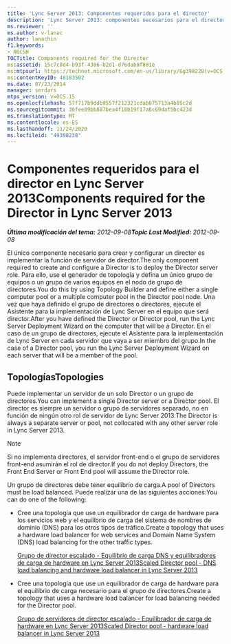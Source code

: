 ```yaml
---
title: 'Lync Server 2013: Componentes requeridos para el director'
description: 'Lync Server 2013: componentes necesarios para el director.'
ms.reviewer: ''
ms.author: v-lanac
author: lanachin
f1.keywords:
- NOCSH
TOCTitle: Components required for the Director
ms:assetid: 15c7c8d4-b93f-4386-b2d1-d76dab8f801e
ms:mtpsurl: https://technet.microsoft.com/en-us/library/Gg398228(v=OCS.15)
ms:contentKeyID: 48183502
ms.date: 07/23/2014
manager: serdars
mtps_version: v=OCS.15
ms.openlocfilehash: 57f717b9ddb9557f212321cdab075713a4b85c2d
ms.sourcegitcommit: 36fee89bb887bea4f18b19f17a8c69daf5bc423d
ms.translationtype: MT
ms.contentlocale: es-ES
ms.lasthandoff: 11/24/2020
ms.locfileid: "49398238"
---
```

# <a name="components-required-for-the-director-in-lync-server-2013"></a><span data-ttu-id="46b56-103">Componentes requeridos para el director en Lync Server 2013</span><span class="sxs-lookup"><span data-stu-id="46b56-103">Components required for the Director in Lync Server 2013</span></span>

<div data-xmlns="http://www.w3.org/1999/xhtml">

<div class="topic" data-xmlns="http://www.w3.org/1999/xhtml" data-msxsl="urn:schemas-microsoft-com:xslt" data-cs="https://msdn.microsoft.com/">

<div data-asp="https://msdn2.microsoft.com/asp">



</div>

<div id="mainSection">

<div id="mainBody"><span data-ttu-id="46b56-104">

<span> </span></span><span class="sxs-lookup"><span data-stu-id="46b56-104">

<span> </span></span></span>

<span data-ttu-id="46b56-105">_**Última modificación del tema:** 2012-09-08_</span><span class="sxs-lookup"><span data-stu-id="46b56-105">_**Topic Last Modified:** 2012-09-08_</span></span>

<span data-ttu-id="46b56-106">El único componente necesario para crear y configurar un director es implementar la función de servidor de director.</span><span class="sxs-lookup"><span data-stu-id="46b56-106">The only component required to create and configure a Director is to deploy the Director server role.</span></span> <span data-ttu-id="46b56-107">Para ello, use el generador de topología y defina un único grupo de equipos o un grupo de varios equipos en el nodo de grupo de directores.</span><span class="sxs-lookup"><span data-stu-id="46b56-107">You do this by using Topology Builder and define either a single computer pool or a multiple computer pool in the Director pool node.</span></span> <span data-ttu-id="46b56-108">Una vez que haya definido el grupo de directores o directores, ejecute el Asistente para la implementación de Lync Server en el equipo que será director.</span><span class="sxs-lookup"><span data-stu-id="46b56-108">After you have defined the Director or Director pool, run the Lync Server Deployment Wizard on the computer that will be a Director.</span></span> <span data-ttu-id="46b56-109">En el caso de un grupo de directores, ejecute el Asistente para la implementación de Lync Server en cada servidor que vaya a ser miembro del grupo.</span><span class="sxs-lookup"><span data-stu-id="46b56-109">In the case of a Director pool, you run the Lync Server Deployment Wizard on each server that will be a member of the pool.</span></span>

<div>

## <a name="topologies"></a><span data-ttu-id="46b56-110">Topologías</span><span class="sxs-lookup"><span data-stu-id="46b56-110">Topologies</span></span>

<span data-ttu-id="46b56-111">Puede implementar un servidor de un solo Director o un grupo de directores.</span><span class="sxs-lookup"><span data-stu-id="46b56-111">You can implement a single Director server or a Director pool.</span></span> <span data-ttu-id="46b56-112">El director es siempre un servidor o grupo de servidores separado, no en función de ningún otro rol de servidor de Lync Server 2013.</span><span class="sxs-lookup"><span data-stu-id="46b56-112">The Director is always a separate server or pool, not collocated with any other server role in Lync Server 2013.</span></span>

<div>


> [!NOTE]  
> <span data-ttu-id="46b56-113">Si no implementa directores, el servidor front-end o el grupo de servidores front-end asumirán el rol de director.</span><span class="sxs-lookup"><span data-stu-id="46b56-113">If you do not deploy Directors, the Front End Server or Front End pool will assume the Director role.</span></span>



</div>

<span data-ttu-id="46b56-114">Un grupo de directores debe tener equilibrio de carga.</span><span class="sxs-lookup"><span data-stu-id="46b56-114">A pool of Directors must be load balanced.</span></span> <span data-ttu-id="46b56-115">Puede realizar una de las siguientes acciones:</span><span class="sxs-lookup"><span data-stu-id="46b56-115">You can do one of the following:</span></span>

  - <span data-ttu-id="46b56-116">Cree una topología que use un equilibrador de carga de hardware para los servicios web y el equilibrio de carga del sistema de nombres de dominio (DNS) para los otros tipos de tráfico.</span><span class="sxs-lookup"><span data-stu-id="46b56-116">Create a topology that uses a hardware load balancer for web services and Domain Name System (DNS) load balancing for the other traffic types.</span></span>
    
    [<span data-ttu-id="46b56-117">Grupo de director escalado - Equilibrio de carga DNS y equilibradores de carga de hardware en Lync Server 2013</span><span class="sxs-lookup"><span data-stu-id="46b56-117">Scaled Director pool - DNS load balancing and hardware load balancer in Lync Server 2013</span></span>](lync-server-2013-scaled-director-pool-dns-load-balancing-and-hardware-load-balancer.md)

  - <span data-ttu-id="46b56-118">Cree una topología que use un equilibrador de carga de hardware para el equilibrio de carga necesario para el grupo de directores.</span><span class="sxs-lookup"><span data-stu-id="46b56-118">Create a topology that uses a hardware load balancer for load balancing needed for the Director pool.</span></span>
    
    [<span data-ttu-id="46b56-119">Grupo de servidores de director escalado - Equilibrador de carga de hardware en Lync Server 2013</span><span class="sxs-lookup"><span data-stu-id="46b56-119">Scaled Director pool - hardware load balancer in Lync Server 2013</span></span>](lync-server-2013-scaled-director-pool-hardware-load-balancer.md)

<span data-ttu-id="46b56-120"></div>

</div>

<span> </span>

</div>

</div>

</span><span class="sxs-lookup"><span data-stu-id="46b56-120"></div>

</div>

<span> </span>

</div>

</div>

</span></span></div>

